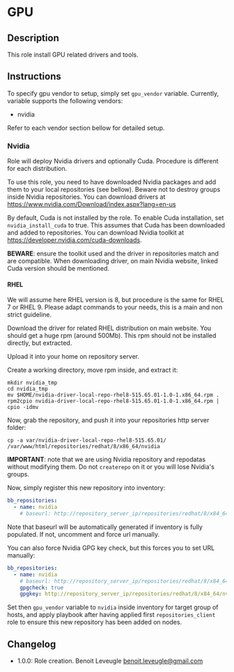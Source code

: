 # GPU

## Description

This role install GPU related drivers and tools.

## Instructions

To specify gpu vendor to setup, simply set `gpu_vendor` variable. Currently,
variable supports the following vendors:

* nvidia

Refer to each vendor section bellow for detailed setup.

### Nvidia

Role will deploy Nvidia drivers and optionally Cuda.
Procedure is different for each distribution.

To use this role, you need to have downloaded Nvidia packages and add them
to your local repositories (see bellow). Beware not to destroy groups inside Nvidia repositories.
You can download drivers at https://www.nvidia.com/Download/index.aspx?lang=en-us

By default, Cuda is not installed by the role. To enable Cuda installation, set
`nvidia_install_cuda` to true. This assumes that Cuda has been downloaded and added to repositories.
You can download Nvidia toolkit at https://developer.nvidia.com/cuda-downloads.

**BEWARE**: ensure the toolkit used and the driver in repositories match and are compatible.
When downloading driver, on main Nvidia website, linked Cuda version should be mentioned.

#### RHEL

We will assume here RHEL version is 8, but procedure is the same for RHEL 7 or RHEL 9.
Please adapt commands to your needs, this is a main and non strict guideline.

Download the driver for related RHEL distribution on main website.
You should get a huge rpm (around 500Mb).
This rpm should not be installed directly, but extracted.

Upload it into your home on repository server.

Create a working directory, move rpm inside, and extract it:

```
mkdir nvidia_tmp
cd nvidia_tmp
mv $HOME/nvidia-driver-local-repo-rhel8-515.65.01-1.0-1.x86_64.rpm .
rpm2cpio nvidia-driver-local-repo-rhel8-515.65.01-1.0-1.x86_64.rpm | cpio -idmv
```

Now, grab the repository, and push it into your repositories http server folder:

```
cp -a var/nvidia-driver-local-repo-rhel8-515.65.01/ /var/www/html/repositories/redhat/8/x86_64/nvidia
```

**IMPORTANT**: note that we are using Nvidia repository and repodatas without modifying them.
Do not `createrepo` on it or you will lose Nvidia's groups.

Now, simply register this new repository into inventory:

```yaml
bb_repositories:
  - name: nvidia
    # baseurl: http://repository_server_ip/repositories/redhat/8/x84_64/nvidia/
```

Note that baseurl will be automatically generated if inventory is fully populated. If not, uncomment and force url manually.

You can also force Nvidia GPG key check, but this forces you to set URL manually:

```yaml
bb_repositories:
  - name: nvidia
    # baseurl: http://repository_server_ip/repositories/redhat/8/x84_64/nvidia/
    gpgcheck: true
    gpgkey: http://repository_server_ip/repositories/redhat/8/x84_64/nvidia/0149E63F.pub
```

Set then `gpu_vendor` variable to `nvidia` inside inventory for target group of hosts, and apply playbook after
having applied first `repositories_client` role to ensure this new repository has been added on nodes.

## Changelog

* 1.0.0: Role creation. Benoit Leveugle <benoit.leveugle@gmail.com>
